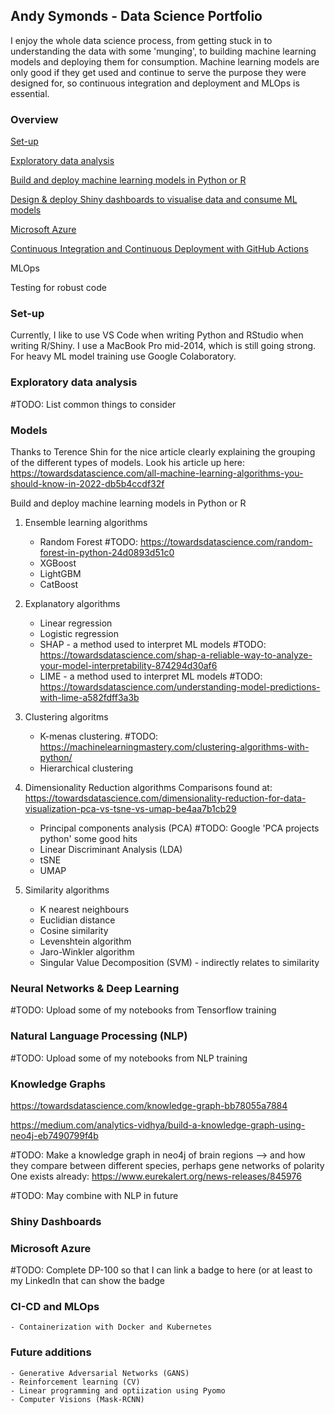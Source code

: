 ## Andy Symonds - Data Science Portfolio

I enjoy the whole data science process, from getting stuck in to understanding the data with some 'munging', to building machine learning models and deploying them for consumption. Machine learning models are only good if they get used and continue to serve the purpose they were designed for, so continuous integration and deployment and MLOps is essential.

### Overview

[Set-up](#set-up)

[Exploratory data analysis](#exploratory-data-analysis)

[Build and deploy machine learning models in Python or R](#models)

[Design & deploy Shiny dashboards to visualise data and consume ML models](#shiny-dashboards)

[Microsoft Azure](#microsoft-azure)

[Continuous Integration and Continuous Deployment with GitHub Actions](#ci-cd-and-mlops)

MLOps

Testing for robust code

### Set-up
Currently, I like to use VS Code when writing Python and RStudio when writing R/Shiny. I use a MacBook Pro mid-2014, which is still going strong. For heavy ML model training use Google Colaboratory.

### Exploratory data analysis

#TODO: List common things to consider

### Models

Thanks to Terence Shin for the nice article clearly explaining the grouping of the different types of models. Look his article up here: https://towardsdatascience.com/all-machine-learning-algorithms-you-should-know-in-2022-db5b4ccdf32f

Build and deploy machine learning models in Python or R
1. Ensemble learning algorithms
    - Random Forest     #TODO: https://towardsdatascience.com/random-forest-in-python-24d0893d51c0
    - XGBoost
    - LightGBM
    - CatBoost

2. Explanatory algorithms
    - Linear regression
    - Logistic regression
    - SHAP - a method used to interpret ML models   #TODO: https://towardsdatascience.com/shap-a-reliable-way-to-analyze-your-model-interpretability-874294d30af6
    - LIME - a method used to interpret ML models   #TODO: https://towardsdatascience.com/understanding-model-predictions-with-lime-a582fdff3a3b

3. Clustering algoritms
    - K-menas clustering. #TODO: https://machinelearningmastery.com/clustering-algorithms-with-python/
    - Hierarchical clustering

4. Dimensionality Reduction algorithms
   Comparisons found at: https://towardsdatascience.com/dimensionality-reduction-for-data-visualization-pca-vs-tsne-vs-umap-be4aa7b1cb29
   
    - Principal components analysis (PCA)   #TODO: Google 'PCA projects python' some good hits
    - Linear Discriminant Analysis (LDA)
    - tSNE
    - UMAP 

5. Similarity algorithms
    - K nearest neighbours
    - Euclidian distance
    - Cosine similarity
    - Levenshtein algorithm
    - Jaro-Winkler algorithm
    - Singular Value Decomposition (SVM) - indirectly relates to similarity

### Neural Networks & Deep Learning

#TODO: Upload some of my notebooks from Tensorflow training

### Natural Language Processing (NLP)
#TODO: Upload some of my notebooks from NLP training

### Knowledge Graphs

https://towardsdatascience.com/knowledge-graph-bb78055a7884

https://medium.com/analytics-vidhya/build-a-knowledge-graph-using-neo4j-eb7490799f4b

#TODO: Make a knowledge graph in neo4j of brain regions --> and how they compare between different species, perhaps gene networks of polarity
One exists already: https://www.eurekalert.org/news-releases/845976

#TODO: May combine with NLP in future


### Shiny Dashboards


### Microsoft Azure

#TODO: Complete DP-100 so that I can link a badge to here (or at least to my LinkedIn that can show the badge

### CI-CD and MLOps
    - Containerization with Docker and Kubernetes

### Future additions
    - Generative Adversarial Networks (GANS)
    - Reinforcement learning (CV)
    - Linear programming and optiization using Pyomo
    - Computer Visions (Mask-RCNN)

